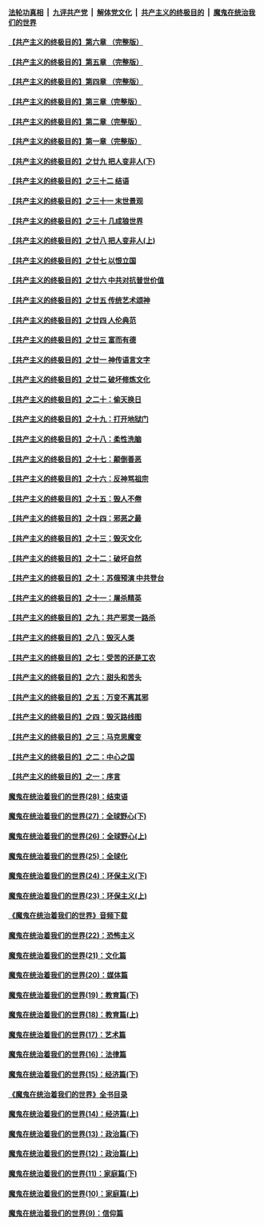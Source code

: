 ####  [法轮功真相](../../../../basic/blob/master/README.md?t=06232102) &nbsp;|&nbsp; [九评共产党](../../../../9ping.md/blob/master/README.md?t=06232102) &nbsp;|&nbsp; [解体党文化](../../../../jtdwh.md/blob/master/README.md?t=06232102)  &nbsp;|&nbsp; [共产主义的终极目的](../../../../gczydzjmd.md/blob/master/README.md?t=06232102) &nbsp;|&nbsp; [魔鬼在统治我们的世界](../../../../mgztzwmdsj.md/blob/master/README.md?t=06232102) 

#### [【共产主义的终极目的】第六章 （完整版）](../pages/nsc422/n11428913.md?t=06232102) 

#### [【共产主义的终极目的】第五章 （完整版）](../pages/nsc422/n11428912.md?t=06232102) 

#### [【共产主义的终极目的】第四章 （完整版）](../pages/nsc422/n11428907.md?t=06232102) 

#### [【共产主义的终极目的】第三章（完整版）](../pages/nsc422/n11428848.md?t=06232102) 

#### [【共产主义的终极目的】第二章（完整版）](../pages/nsc422/n11428831.md?t=06232102) 

#### [【共产主义的终极目的】第一章（完整版）](../pages/nsc422/n11417651.md?t=06232102) 

#### [【共产主义的终极目的】之廿九 把人变非人(下)](../pages/nsc422/n11344140.md?t=06232102) 

#### [【共产主义的终极目的】之三十二 结语](../pages/nsc422/n11360535.md?t=06232102) 

#### [【共产主义的终极目的】之三十一 末世景观](../pages/nsc422/n11351129.md?t=06232102) 

#### [【共产主义的终极目的】之三十 几成狼世界](../pages/nsc422/n11348280.md?t=06232102) 

#### [【共产主义的终极目的】之廿八 把人变非人(上)](../pages/nsc422/n11340492.md?t=06232102) 

#### [【共产主义的终极目的】之廿七 以恨立国](../pages/nsc422/n11336944.md?t=06232102) 

#### [【共产主义的终极目的】之廿六 中共对抗普世价值](../pages/nsc422/n11324785.md?t=06232102) 

#### [【共产主义的终极目的】之廿五 传统艺术颂神](../pages/nsc422/n11296396.md?t=06232102) 

#### [【共产主义的终极目的】之廿四 人伦典范](../pages/nsc422/n11296397.md?t=06232102) 

#### [【共产主义的终极目的】之廿三 富而有德](../pages/nsc422/n11283598.md?t=06232102) 

#### [【共产主义的终极目的】之廿一 神传语言文字](../pages/nsc422/n11263265.md?t=06232102) 

#### [【共产主义的终极目的】之廿二 破坏修炼文化](../pages/nsc422/n11245728.md?t=06232102) 

#### [【共产主义的终极目的】之二十：偷天换日](../pages/nsc422/n11238846.md?t=06232102) 

#### [【共产主义的终极目的】之十九：打开地狱门](../pages/nsc422/n11206376.md?t=06232102) 

#### [【共产主义的终极目的】之十八：柔性洗脑](../pages/nsc422/n11199994.md?t=06232102) 

#### [【共产主义的终极目的】之十七：颠倒善恶](../pages/nsc422/n11179782.md?t=06232102) 

#### [【共产主义的终极目的】之十六：反神骂祖宗](../pages/nsc422/n11166798.md?t=06232102) 

#### [【共产主义的终极目的】之十五：毁人不倦](../pages/nsc422/n11166792.md?t=06232102) 

#### [【共产主义的终极目的】之十四：邪恶之最](../pages/nsc422/n11150249.md?t=06232102) 

#### [【共产主义的终极目的】之十三：毁灭文化](../pages/nsc422/n11135227.md?t=06232102) 

#### [【共产主义的终极目的】之十二：破坏自然](../pages/nsc422/n11135214.md?t=06232102) 

#### [【共产主义的终极目的】之十：苏俄预演 中共登台](../pages/nsc422/n11118424.md?t=06232102) 

#### [【共产主义的终极目的】之十一：屠杀精英](../pages/nsc422/n11118442.md?t=06232102) 

#### [【共产主义的终极目的】之九：共产邪灵一路杀](../pages/nsc422/n11114139.md?t=06232102) 

#### [【共产主义的终极目的】之八：毁灭人类](../pages/nsc422/n11108503.md?t=06232102) 

#### [【共产主义的终极目的】之七：受苦的还是工农](../pages/nsc422/n11101809.md?t=06232102) 

#### [【共产主义的终极目的】之六：甜头和苦头](../pages/nsc422/n11096971.md?t=06232102) 

#### [【共产主义的终极目的】之五：万变不离其邪](../pages/nsc422/n11091285.md?t=06232102) 

#### [【共产主义的终极目的】之四：毁灭路线图](../pages/nsc422/n11086284.md?t=06232102) 

#### [【共产主义的终极目的】之三：马克思魔变](../pages/nsc422/n11061941.md?t=06232102) 

#### [【共产主义的终极目的】之二：中心之国](../pages/nsc422/n11047728.md?t=06232102) 

#### [【共产主义的终极目的】之一：序言](../pages/nsc422/n11086077.md?t=06232102) 

#### [魔鬼在统治着我们的世界(28)：结束语](../pages/nsc422/n10936246.md?t=06232102) 

#### [魔鬼在统治着我们的世界(27)：全球野心(下)](../pages/nsc422/n10928319.md?t=06232102) 

#### [魔鬼在统治着我们的世界(26)：全球野心(上)](../pages/nsc422/n10900318.md?t=06232102) 

#### [魔鬼在统治着我们的世界(25)：全球化](../pages/nsc422/n10788205.md?t=06232102) 

#### [魔鬼在统治着我们的世界(24)：环保主义(下)](../pages/nsc422/n10695307.md?t=06232102) 

#### [魔鬼在统治着我们的世界(23)：环保主义(上)](../pages/nsc422/n10688613.md?t=06232102) 

#### [《魔鬼在统治着我们的世界》音频下载](../pages/nsc422/n10635553.md?t=06232102) 

#### [魔鬼在统治着我们的世界(22)：恐怖主义](../pages/nsc422/n10614727.md?t=06232102) 

#### [魔鬼在统治着我们的世界(21)：文化篇](../pages/nsc422/n10597706.md?t=06232102) 

#### [魔鬼在统治着我们的世界(20)：媒体篇](../pages/nsc422/n10586579.md?t=06232102) 

#### [魔鬼在统治着我们的世界(19)：教育篇(下)](../pages/nsc422/n10564808.md?t=06232102) 

#### [魔鬼在统治着我们的世界(18)：教育篇(上)](../pages/nsc422/n10526970.md?t=06232102) 

#### [魔鬼在统治着我们的世界(17)：艺术篇](../pages/nsc422/n10499093.md?t=06232102) 

#### [魔鬼在统治着我们的世界(16)：法律篇](../pages/nsc422/n10485969.md?t=06232102) 

#### [魔鬼在统治着我们的世界(15)：经济篇(下)](../pages/nsc422/n10469975.md?t=06232102) 

#### [《魔鬼在统治着我们的世界》全书目录](../pages/nsc422/n10464261.md?t=06232102) 

#### [魔鬼在统治着我们的世界(14)：经济篇(上)](../pages/nsc422/n10457370.md?t=06232102) 

#### [魔鬼在统治着我们的世界(13)：政治篇(下)](../pages/nsc422/n10448270.md?t=06232102) 

#### [魔鬼在统治着我们的世界(12)：政治篇(上)](../pages/nsc422/n10444576.md?t=06232102) 

#### [魔鬼在统治着我们的世界(11)：家庭篇(下)](../pages/nsc422/n10440961.md?t=06232102) 

#### [魔鬼在统治着我们的世界(10)：家庭篇(上)](../pages/nsc422/n10435448.md?t=06232102) 

#### [魔鬼在统治着我们的世界(9)：信仰篇](../pages/nsc422/n10432159.md?t=06232102) 

